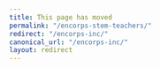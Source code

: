 ```yaml
---
title: This page has moved
permalink: "/encorps-stem-teachers/"
redirect: "/encorps-inc/"
canonical_url: "/encorps-inc/"
layout: redirect
---
```

